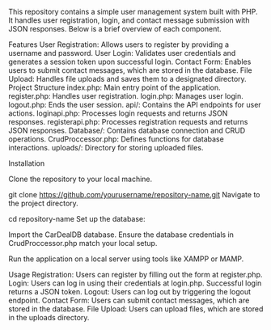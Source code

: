 This repository contains a simple user management system built with PHP. It handles user registration, login, and contact message submission with JSON responses. Below is a brief overview of each component.

Features
User Registration: Allows users to register by providing a username and password.
User Login: Validates user credentials and generates a session token upon successful login.
Contact Form: Enables users to submit contact messages, which are stored in the database.
File Upload: Handles file uploads and saves them to a designated directory.
Project Structure
index.php: Main entry point of the application.
register.php: Handles user registration.
login.php: Manages user login.
logout.php: Ends the user session.
api/: Contains the API endpoints for user actions.
loginapi.php: Processes login requests and returns JSON responses.
registerapi.php: Processes registration requests and returns JSON responses.
Database/: Contains database connection and CRUD operations.
CrudProccessor.php: Defines functions for database interactions.
uploads/: Directory for storing uploaded files.

Installation

Clone the repository to your local machine.

git clone https://github.com/yourusername/repository-name.git
Navigate to the project directory.

cd repository-name
Set up the database:

Import the CarDealDB database.
Ensure the database credentials in CrudProccessor.php match your local setup.

Run the application on a local server using tools like XAMPP or MAMP.

Usage
Registration: Users can register by filling out the form at register.php.
Login: Users can log in using their credentials at login.php. Successful login returns a JSON token.
Logout: Users can log out by triggering the logout endpoint.
Contact Form: Users can submit contact messages, which are stored in the database.
File Upload: Users can upload files, which are stored in the uploads directory.

